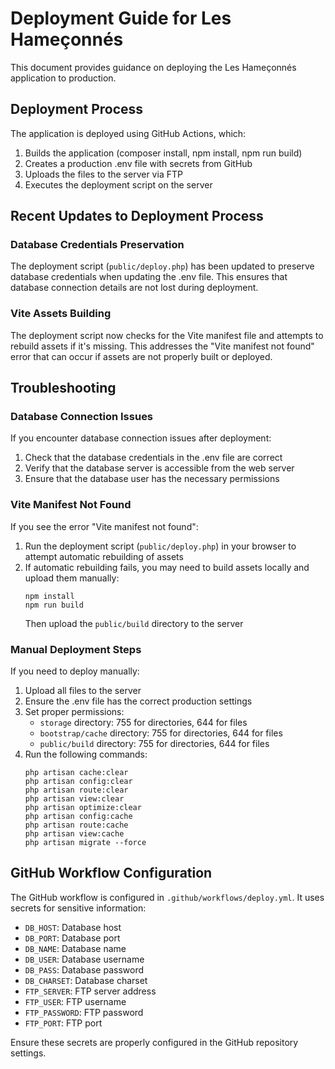 # Deployment Guide for Les Hameçonnés

This document provides guidance on deploying the Les Hameçonnés application to production.

## Deployment Process

The application is deployed using GitHub Actions, which:

1. Builds the application (composer install, npm install, npm run build)
2. Creates a production .env file with secrets from GitHub
3. Uploads the files to the server via FTP
4. Executes the deployment script on the server

## Recent Updates to Deployment Process

### Database Credentials Preservation

The deployment script (`public/deploy.php`) has been updated to preserve database credentials when updating the .env file. This ensures that database connection details are not lost during deployment.

### Vite Assets Building

The deployment script now checks for the Vite manifest file and attempts to rebuild assets if it's missing. This addresses the "Vite manifest not found" error that can occur if assets are not properly built or deployed.

## Troubleshooting

### Database Connection Issues

If you encounter database connection issues after deployment:

1. Check that the database credentials in the .env file are correct
2. Verify that the database server is accessible from the web server
3. Ensure that the database user has the necessary permissions

### Vite Manifest Not Found

If you see the error "Vite manifest not found":

1. Run the deployment script (`public/deploy.php`) in your browser to attempt automatic rebuilding of assets
2. If automatic rebuilding fails, you may need to build assets locally and upload them manually:
   ```
   npm install
   npm run build
   ```
   Then upload the `public/build` directory to the server

### Manual Deployment Steps

If you need to deploy manually:

1. Upload all files to the server
2. Ensure the .env file has the correct production settings
3. Set proper permissions:
   - `storage` directory: 755 for directories, 644 for files
   - `bootstrap/cache` directory: 755 for directories, 644 for files
   - `public/build` directory: 755 for directories, 644 for files
4. Run the following commands:
   ```
   php artisan cache:clear
   php artisan config:clear
   php artisan route:clear
   php artisan view:clear
   php artisan optimize:clear
   php artisan config:cache
   php artisan route:cache
   php artisan view:cache
   php artisan migrate --force
   ```

## GitHub Workflow Configuration

The GitHub workflow is configured in `.github/workflows/deploy.yml`. It uses secrets for sensitive information:

- `DB_HOST`: Database host
- `DB_PORT`: Database port
- `DB_NAME`: Database name
- `DB_USER`: Database username
- `DB_PASS`: Database password
- `DB_CHARSET`: Database charset
- `FTP_SERVER`: FTP server address
- `FTP_USER`: FTP username
- `FTP_PASSWORD`: FTP password
- `FTP_PORT`: FTP port

Ensure these secrets are properly configured in the GitHub repository settings.
